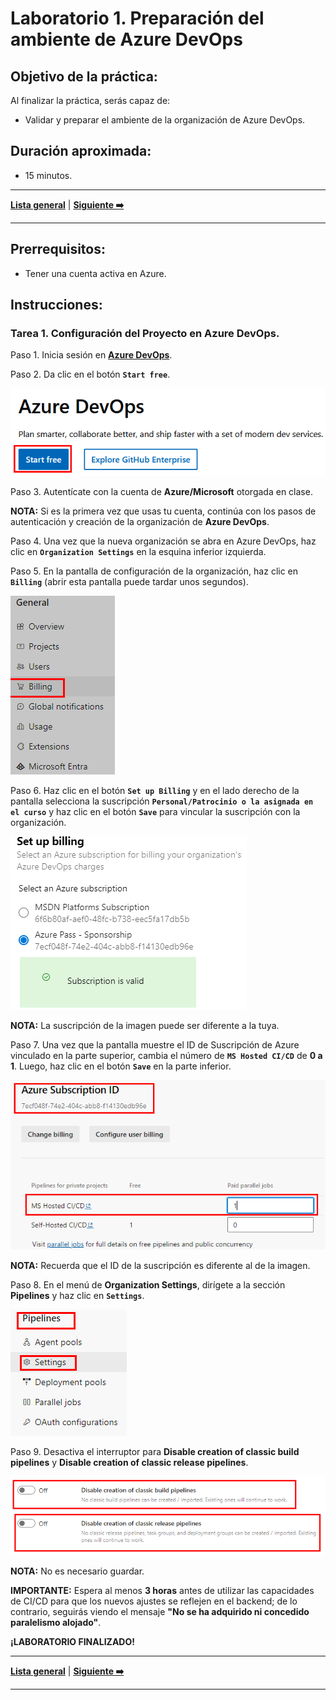 # Laboratorio 1. Preparación del ambiente de Azure DevOps

## Objetivo de la práctica:

Al finalizar la práctica, serás capaz de:

- Validar y preparar el ambiente de la organización de Azure DevOps.

## Duración aproximada:

- 15 minutos.

---

**[Lista general](https://netec-mx.github.io/MLOPS-DATABRI/)** | **[Siguiente ➡️](https://netec-mx.github.io/MLOPS-DATABRI/Cap%C3%ADtulo1/lab1.html)**

---

## Prerrequisitos:

- Tener una cuenta activa en Azure.

## Instrucciones:

### Tarea 1. Configuración del Proyecto en Azure DevOps.

Paso 1. Inicia sesión en **[Azure DevOps](https://dev.azure.com/)**.

Paso 2. Da clic en el botón **`Start free`**.

![azuredevops1](../images/imgl0/img0.png)

Paso 3. Autentícate con la cuenta de **Azure/Microsoft** otorgada en clase.

**NOTA:** Si es la primera vez que usas tu cuenta, continúa con los pasos de autenticación y creación de la organización de **Azure DevOps**.

Paso 4. Una vez que la nueva organización se abra en Azure DevOps, haz clic en **`Organization Settings`** en la esquina inferior izquierda.

Paso 5. En la pantalla de configuración de la organización, haz clic en **`Billing`** (abrir esta pantalla puede tardar unos segundos).

![azuredevops2](../images/imgl0/img1.png)

Paso 6. Haz clic en el botón **`Set up Billing`** y en el lado derecho de la pantalla selecciona la suscripción **`Personal/Patrocinio o la asignada en el curso`** y haz clic en el botón **`Save`** para vincular la suscripción con la organización.

![azuredevops3](../images/imgl0/img2.png)

**NOTA:** La suscripción de la imagen puede ser diferente a la tuya.

Paso 7. Una vez que la pantalla muestre el ID de Suscripción de Azure vinculado en la parte superior, cambia el número de **`MS Hosted CI/CD`** de **0 a 1**. Luego, haz clic en el botón **`Save`** en la parte inferior.

![azuredevops4](../images/imgl0/img3.png)

**NOTA:** Recuerda que el ID de la suscripción es diferente al de la imagen.

Paso 8. En el menú de **Organization Settings**, dirígete a la sección **Pipelines** y haz clic en **`Settings`**.

![azuredevops5](../images/imgl0/img4.png)

Paso 9. Desactiva el interruptor para **Disable creation of classic build pipelines** y **Disable creation of classic release pipelines**.

![azuredevop6](../images/imgl0/img5.png)

**NOTA:** No es necesario guardar.

**IMPORTANTE:** Espera al menos **3 horas** antes de utilizar las capacidades de CI/CD para que los nuevos ajustes se reflejen en el backend; de lo contrario, seguirás viendo el mensaje **"No se ha adquirido ni concedido paralelismo alojado"**.

**¡LABORATORIO FINALIZADO!**
 
---

**[Lista general](https://netec-mx.github.io/MLOPS-DATABRI/)** | **[Siguiente ➡️](https://netec-mx.github.io/MLOPS-DATABRI/Cap%C3%ADtulo1/lab1.html)**

---
